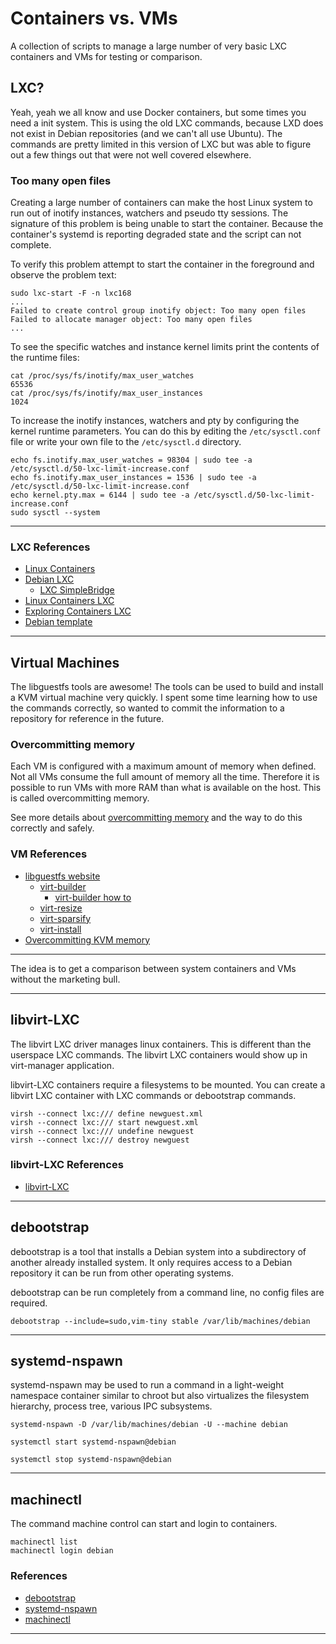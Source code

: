 # Containers vs. VMs

A collection of scripts to manage a large number of very basic LXC containers
and VMs for testing or comparison.

## LXC?

Yeah, yeah we all know and use Docker containers, but some times you need a
init system. This is using the old LXC commands, because LXD does not exist
in Debian repositories (and we can't all use Ubuntu). The commands are pretty
limited in this version of LXC but was able to figure out a few things out that
were not well covered elsewhere.

### Too many open files

Creating a large number of containers can make the host Linux system to run out
of inotify instances, watchers and pseudo tty sessions. The signature of this
problem is being unable to start the container. Because the container's systemd
is reporting degraded state and the script can not complete.

To verify this problem attempt to start the container in the foreground and
observe the problem text:  

```
sudo lxc-start -F -n lxc168
...
Failed to create control group inotify object: Too many open files
Failed to allocate manager object: Too many open files
...
```

To see the specific watches and instance kernel limits print the contents of the
runtime files:  

```
cat /proc/sys/fs/inotify/max_user_watches
65536
cat /proc/sys/fs/inotify/max_user_instances
1024
```

To increase the inotify instances, watchers and pty by configuring the kernel
runtime parameters. You can do this by editing the `/etc/sysctl.conf` file or
write your own file to the `/etc/sysctl.d` directory.

```
echo fs.inotify.max_user_watches = 98304 | sudo tee -a /etc/sysctl.d/50-lxc-limit-increase.conf
echo fs.inotify.max_user_instances = 1536 | sudo tee -a /etc/sysctl.d/50-lxc-limit-increase.conf
echo kernel.pty.max = 6144 | sudo tee -a /etc/sysctl.d/50-lxc-limit-increase.conf
sudo sysctl --system
```

---

### LXC References

* [Linux Containers](https://www.ubuntupit.com/everything-you-need-to-know-about-linux-containers-lxc/)
* [Debian LXC](https://wiki.debian.org/LXC)
  * [LXC SimpleBridge](https://wiki.debian.org/LXC/SimpleBridge)
* [Linux Containers LXC](https://linuxcontainers.org/lxc/introduction/)
* [Exploring Containers LXC](https://www.redhat.com/sysadmin/exploring-containers-lxc)
* [Debian template](https://github.com/lxc/lxc-templates/blob/master/templates/lxc-debian.in)

---

## Virtual Machines

The libguestfs tools are awesome! The tools can be used to build and install a
KVM virtual machine very quickly. I spent some time learning how to use the
commands correctly, so wanted to commit the information to a repository for
reference in the future.

### Overcommitting memory

Each VM is configured with a maximum amount of memory when defined. Not all VMs
consume the full amount of memory all the time. Therefore it is possible to run
VMs with more RAM than what is available on the host. This is called
overcommitting memory.

See more details about
[overcommitting memory](https://docs.fedoraproject.org/en-US/Fedora/13/html/Virtualization_Guide/sect-Virtualization-Tips_and_tricks-Overcommitting_with_KVM.html)
and the way to do this correctly and safely.

### VM References

* [libguestfs website](https://www.libguestfs.org/)
  * [virt-builder](https://www.libguestfs.org/virt-builder.1.html)
    * [virt-builder how to](https://ostechnix.com/quickly-build-virtual-machine-images-with-virt-builder/)
  * [virt-resize](https://www.libguestfs.org/virt-resize.1.html)
  * [virt-sparsify](https://www.libguestfs.org/virt-sparsify.1.html)
  * [virt-install](https://unix.stackexchange.com/questions/207090/install-vm-from-command-line-with-virt-install)
* [Overcommitting KVM memory](https://docs.fedoraproject.org/en-US/Fedora/13/html/Virtualization_Guide/sect-Virtualization-Tips_and_tricks-Overcommitting_with_KVM.html)
---

The idea is to get a comparison between system containers and VMs without the
marketing bull.

---

## libvirt-LXC

The libvirt LXC driver manages linux containers. This is different than the
userspace LXC commands. The libvirt LXC containers would show up in
virt-manager application.

libvirt-LXC containers require a filesystems to be mounted.
You can create a libvirt LXC container with LXC commands or debootstrap
commands.

```
virsh --connect lxc:/// define newguest.xml
virsh --connect lxc:/// start newguest.xml
virsh --connect lxc:/// undefine newguest
virsh --connect lxc:/// destroy newguest

```

### libvirt-LXC References

* [libvirt-LXC](https://libvirt.org/drvlxc.html)

---

## debootstrap

debootstrap is a tool that installs a Debian system into a subdirectory of
another already installed system. It only requires access to a Debian
repository it can be run from other operating systems.

debootstrap can be run completely from a command line, no config files are
required.

```
debootstrap --include=sudo,vim-tiny stable /var/lib/machines/debian

````

---

## systemd-nspawn

systemd-nspawn may be used to run a command in a light-weight namespace
container similar to chroot but also virtualizes the filesystem hierarchy,
process tree, various IPC subsystems.

```
systemd-nspawn -D /var/lib/machines/debian -U --machine debian

systemctl start systemd-nspawn@debian

systemctl stop systemd-nspawn@debian

```

---

## machinectl

The command machine control can start and login to containers.

```
machinectl list
machinectl login debian

```

### References

* [debootstrap](https://wiki.debian.org/Debootstrap)
* [systemd-nspawn](https://wiki.debian.org/nspawn)
* [machinectl](https://www.freedesktop.org/software/systemd/man/machinectl.html)

---
